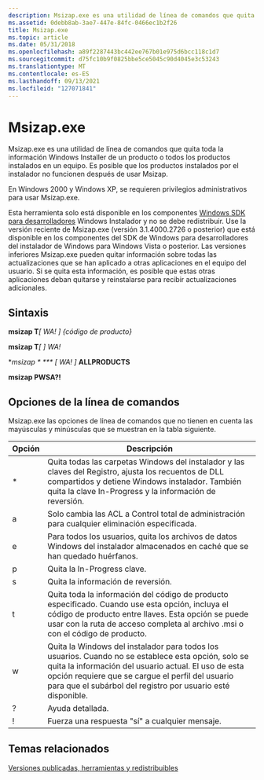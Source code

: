 ```yaml
---
description: Msizap.exe es una utilidad de línea de comandos que quita toda la información Windows Installer de un producto o todos los productos instalados en un equipo. Es posible que los productos instalados por el instalador no funcionen después de usar Msizap.
ms.assetid: 0debb8ab-3ae7-447e-84fc-0466ec1b2f26
title: Msizap.exe
ms.topic: article
ms.date: 05/31/2018
ms.openlocfilehash: a89f2287443bc442ee767b01e975d6bcc118c1d7
ms.sourcegitcommit: d75fc10b9f0825bbe5ce5045c90d4045e3c53243
ms.translationtype: MT
ms.contentlocale: es-ES
ms.lasthandoff: 09/13/2021
ms.locfileid: "127071841"
---
```

# <a name="msizapexe"></a>Msizap.exe

Msizap.exe es una utilidad de línea de comandos que quita toda la información Windows Installer de un producto o todos los productos instalados en un equipo. Es posible que los productos instalados por el instalador no funcionen después de usar Msizap.

En Windows 2000 y Windows XP, se requieren privilegios administrativos para usar Msizap.exe.

Esta herramienta solo está disponible en los componentes [Windows SDK para desarrolladores](platform-sdk-components-for-windows-installer-developers.md) Windows Instalador y no se debe redistribuir. Use la versión reciente de Msizap.exe (versión 3.1.4000.2726 o posterior) que está disponible en los componentes del SDK de Windows para desarrolladores del instalador de Windows para Windows Vista o posterior. Las versiones inferiores Msizap.exe pueden quitar información sobre todas las actualizaciones que se han aplicado a otras aplicaciones en el equipo del usuario. Si se quita esta información, es posible que estas otras aplicaciones deban quitarse y reinstalarse para recibir actualizaciones adicionales.

## <a name="syntax"></a>Sintaxis

**msizap T**_\[ WA! \] {código de producto}_

**msizap T**_\[ \] <msi package> WA!_

**msizap \* *** \[ WA! \]* **ALLPRODUCTS**

**msizap PWSA?!**

## <a name="command-line-options"></a>Opciones de la línea de comandos

Msizap.exe las opciones de línea de comandos que no tienen en cuenta las mayúsculas y minúsculas que se muestran en la tabla siguiente.



| Opción | Descripción                                                                                                                                                                                                                                                   |
|--------|---------------------------------------------------------------------------------------------------------------------------------------------------------------------------------------------------------------------------------------------------------------|
| \*     | Quita todas las carpetas Windows del instalador y las claves del Registro, ajusta los recuentos de DLL compartidos y detiene Windows instalador. También quita la clave In-Progress y la información de reversión.                                                                           |
| a      | Solo cambia las ACL a Control total de administración para cualquier eliminación especificada.                                                                                                                                                                                            |
| e      | Para todos los usuarios, quita los archivos de datos Windows del instalador almacenados en caché que se han quedado huérfanos.                                                                                                                                                                       |
| p      | Quita la In-Progress clave.                                                                                                                                                                                                                                  |
| s      | Quita la información de reversión.                                                                                                                                                                                                                                 |
| t      | Quita toda la información del código de producto especificado. Cuando use esta opción, incluya el código de producto entre llaves. Esta opción se puede usar con la ruta de acceso completa al archivo .msi o con el código de producto.                                        |
| w      | Quita la Windows del instalador para todos los usuarios. Cuando no se establece esta opción, solo se quita la información del usuario actual. El uso de esta opción requiere que se cargue el perfil del usuario para que el subárbol del registro por usuario esté disponible. |
| ?      | Ayuda detallada.                                                                                                                                                                                                                                                 |
| !      | Fuerza una respuesta "sí" a cualquier mensaje.                                                                                                                                                                                                                        |



 

## <a name="related-topics"></a>Temas relacionados

<dl> <dt>

[Versiones publicadas, herramientas y redistribuibles](released-versions-tools-and-redistributables.md)
</dt> </dl>

 

 



